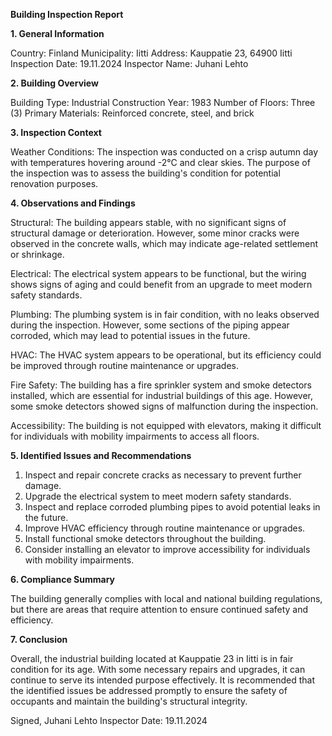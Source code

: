  **Building Inspection Report**

**1. General Information**

Country: Finland
Municipality: Iitti
Address: Kauppatie 23, 64900 Iitti
Inspection Date: 19.11.2024
Inspector Name: Juhani Lehto

**2. Building Overview**

Building Type: Industrial
Construction Year: 1983
Number of Floors: Three (3)
Primary Materials: Reinforced concrete, steel, and brick

**3. Inspection Context**

Weather Conditions: The inspection was conducted on a crisp autumn day with temperatures hovering around -2°C and clear skies. The purpose of the inspection was to assess the building's condition for potential renovation purposes.

**4. Observations and Findings**

Structural: The building appears stable, with no significant signs of structural damage or deterioration. However, some minor cracks were observed in the concrete walls, which may indicate age-related settlement or shrinkage.

Electrical: The electrical system appears to be functional, but the wiring shows signs of aging and could benefit from an upgrade to meet modern safety standards.

Plumbing: The plumbing system is in fair condition, with no leaks observed during the inspection. However, some sections of the piping appear corroded, which may lead to potential issues in the future.

HVAC: The HVAC system appears to be operational, but its efficiency could be improved through routine maintenance or upgrades.

Fire Safety: The building has a fire sprinkler system and smoke detectors installed, which are essential for industrial buildings of this age. However, some smoke detectors showed signs of malfunction during the inspection.

Accessibility: The building is not equipped with elevators, making it difficult for individuals with mobility impairments to access all floors.

**5. Identified Issues and Recommendations**

1. Inspect and repair concrete cracks as necessary to prevent further damage.
2. Upgrade the electrical system to meet modern safety standards.
3. Inspect and replace corroded plumbing pipes to avoid potential leaks in the future.
4. Improve HVAC efficiency through routine maintenance or upgrades.
5. Install functional smoke detectors throughout the building.
6. Consider installing an elevator to improve accessibility for individuals with mobility impairments.

**6. Compliance Summary**

The building generally complies with local and national building regulations, but there are areas that require attention to ensure continued safety and efficiency.

**7. Conclusion**

Overall, the industrial building located at Kauppatie 23 in Iitti is in fair condition for its age. With some necessary repairs and upgrades, it can continue to serve its intended purpose effectively. It is recommended that the identified issues be addressed promptly to ensure the safety of occupants and maintain the building's structural integrity.

Signed,
Juhani Lehto
Inspector
Date: 19.11.2024